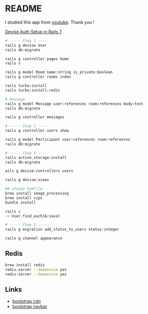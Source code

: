 # README

I studied this app from [youtube](https://www.youtube.com/watch?v=UvTLumcEMgU&list=PL3mtAHT_eRex1sJI2uoTBgFT3qAXFbEcy&ab_channel=Deanin).
Thank you !

[Devise Auth Setup in Rails 7](https://betterprogramming.pub/devise-auth-setup-in-rails-7-44240aaed4be)

```sh
# ----- Chap 1 -----
rails g devise User
rails db:migrate

rails g controller pages home
rails s

rails g model Room name:string is_private:boolean
rails g controller rooms index

rails turbo:install
rails turbo:install:redis

# message
rails g model Message user:references room:references body:text
rails db:migrate

rails g controller messages

# ----- Chap 2 -----
rails g controller users show

rails g model Participant user:references room:references
rails db:migrate

# ----- Chap 4 -----
rails active_storage:install
rails db:migrate

ails g devise:controllers users

rails g devise:views

## change Gemfile
brew install image_processing
brew install vips
bundle install

rails c
-> User.find_each(&:save)

# ----- Chap 5 -----
rails g migration add_status_to_users status:integer

rails g channel appearance
```

## Redis

```sh
brew install redis
redis-server --daemonize yes
redis-server --daemonize yes
```

## Links

-   [bootstrap cdn](https://getbootstrap.jp/docs/5.0/getting-started/introduction/)
-   [bootstrap navbar](https://getbootstrap.jp/docs/5.0/components/navbar/)
